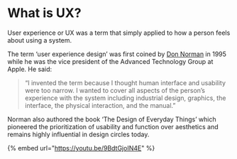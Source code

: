 # What is UX?

User experience or UX was a term that simply applied to how a person feels about using a system.

The term ‘user experience design’ was first coined by [Don Norman](https://www.jnd.org/) in 1995 while he was the vice president of the Advanced Technology Group at Apple. He said:

> “I invented the term because I thought human interface and usability were too narrow. I wanted to cover all aspects of the person’s experience with the system including industrial design, graphics, the interface, the physical interaction, and the manual.”

Norman also authored the book ‘The Design of Everyday Things’ which pioneered the prioritization of usability and function over aesthetics and remains highly influential in design circles today.



{% embed url="https://youtu.be/9BdtGjoIN4E" %}



### 



